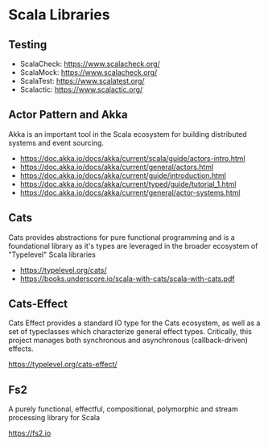 # Scala Libraries

## Testing

* ScalaCheck: https://www.scalacheck.org/
* ScalaMock:  https://www.scalacheck.org/
* ScalaTest:  https://www.scalatest.org/
* Scalactic:  https://www.scalactic.org/

## Actor Pattern and Akka

Akka is an important tool in the Scala ecosystem for building distributed systems and event sourcing.

 * https://doc.akka.io/docs/akka/current/scala/guide/actors-intro.html
 * https://doc.akka.io/docs/akka/current/general/actors.html
 * https://doc.akka.io/docs/akka/current/guide/introduction.html
 * https://doc.akka.io/docs/akka/current/typed/guide/tutorial_1.html
 * https://doc.akka.io/docs/akka/current/general/actor-systems.html

## Cats

Cats provides abstractions for pure functional programming and is a foundational library as it's types are leveraged in the broader ecosystem of "Typelevel" Scala libraries

* https://typelevel.org/cats/
* https://books.underscore.io/scala-with-cats/scala-with-cats.pdf

## Cats-Effect

Cats Effect provides a standard IO type for the Cats ecosystem, as well as a set of typeclasses which characterize general effect types. Critically, this project manages both synchronous and asynchronous (callback-driven) effects.

https://typelevel.org/cats-effect/

## Fs2

A purely functional, effectful, compositional, polymorphic and stream processing library for Scala 

https://fs2.io